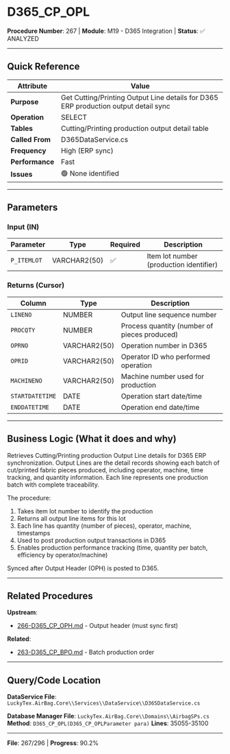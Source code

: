 # D365_CP_OPL

**Procedure Number**: 267 | **Module**: M19 - D365 Integration | **Status**: ✅ ANALYZED

---

## Quick Reference

| Attribute | Value |
|-----------|-------|
| **Purpose** | Get Cutting/Printing Output Line details for D365 ERP production output detail sync |
| **Operation** | SELECT |
| **Tables** | Cutting/Printing production output detail table |
| **Called From** | D365DataService.cs |
| **Frequency** | High (ERP sync) |
| **Performance** | Fast |
| **Issues** | 🟢 None identified |

---

## Parameters

### Input (IN)

| Parameter | Type | Required | Description |
|-----------|------|----------|-------------|
| `P_ITEMLOT` | VARCHAR2(50) | ✅ | Item lot number (production identifier) |

### Returns (Cursor)

| Column | Type | Description |
|--------|------|-------------|
| `LINENO` | NUMBER | Output line sequence number |
| `PROCQTY` | NUMBER | Process quantity (number of pieces produced) |
| `OPRNO` | VARCHAR2(50) | Operation number in D365 |
| `OPRID` | VARCHAR2(50) | Operator ID who performed operation |
| `MACHINENO` | VARCHAR2(50) | Machine number used for production |
| `STARTDATETIME` | DATE | Operation start date/time |
| `ENDDATETIME` | DATE | Operation end date/time |

---

## Business Logic (What it does and why)

Retrieves Cutting/Printing production Output Line details for D365 ERP synchronization. Output Lines are the detail records showing each batch of cut/printed fabric pieces produced, including operator, machine, time tracking, and quantity information. Each line represents one production batch with complete traceability.

The procedure:
1. Takes item lot number to identify the production
2. Returns all output line items for this lot
3. Each line has quantity (number of pieces), operator, machine, timestamps
4. Used to post production output transactions in D365
5. Enables production performance tracking (time, quantity per batch, efficiency by operator/machine)

Synced after Output Header (OPH) is posted to D365.

---

## Related Procedures

**Upstream**:
- [266-D365_CP_OPH.md](./266-D365_CP_OPH.md) - Output header (must sync first)

**Related**:
- [263-D365_CP_BPO.md](./263-D365_CP_BPO.md) - Batch production order

---

## Query/Code Location

**DataService File**: `LuckyTex.AirBag.Core\\Services\\DataService\\D365DataService.cs`

**Database Manager File**: `LuckyTex.AirBag.Core\\Domains\\AirbagSPs.cs`
**Method**: `D365_CP_OPL(D365_CP_OPLParameter para)`
**Lines**: 35055-35100

---

**File**: 267/296 | **Progress**: 90.2%
